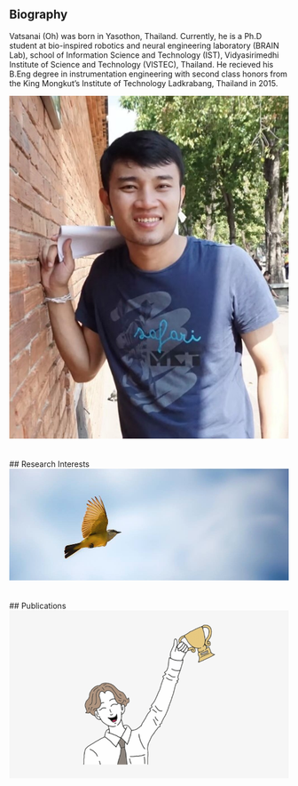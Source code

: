 ## Biography

Vatsanai (Oh) was born in Yasothon, Thailand. Currently, he is a Ph.D student at bio-inspired robotics and neural engineering laboratory (BRAIN Lab), school of Information Science and Technology (IST), Vidyasirimedhi Institute of Science and Technology (VISTEC), Thailand. He recieved his B.Eng degree in instrumentation engineering with second class honors from the King Mongkut’s Institute of Technology Ladkrabang, Thailand in 2015.

<img src="./image/vsj2.jpeg">
 
<br> 
<br>  
<br>  
## Research Interests
<img src="./image/flying.png">
 
<br> 
<br>  
<br>  
## Publications
<img src="./image/success.jpeg">
